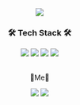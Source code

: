 <div align=center>
  <img src="https://capsule-render.vercel.app/api?type=waving&color=auto&height=200&section=header&text=Sumin%20Github!&fontSize=90" />
</div> 

<div align=center>
  <h3 align=center>🛠 Tech Stack 🛠</h3>
</div>

<div align=center>
  <img src="https://img.shields.io/badge/React-61DAFB?style=flat&logo=JavaScript&logoColor=white" />
  <img src="https://img.shields.io/badge/HTML5-E34F26?style=flat&logo=HTML5&logoColor=white" />
  <img src="https://img.shields.io/badge/CSS3-1572B6?style=flat&logo=CSS3&logoColor=white" />
  <img src="https://img.shields.io/badge/JavaScript-F7DF1E?style=flat&logo=JavaScript&logoColor=white" />
</div>
<br>
<div align=center>
  <p>🐰Me🐰</p>
</div>
<div align=center>
  <a href="https://tnalswkd.tistory.com/"><img src="https://img.shields.io/badge/My tech blog-A9BCF5?style=flat-square&logo=GitHub Sponsors&logoColor=white&link=https://tnalswkd.tistory.com/"/></a>
  <a href="mailto:sarahlov1122@gmail.com"><img src="https://img.shields.io/badge/Gmail-D0A9F5?style=flat-square&logo=Gmail&logoColor=white&link=mailto:sarahlov1122@gmail.com"/></a>
</div>
